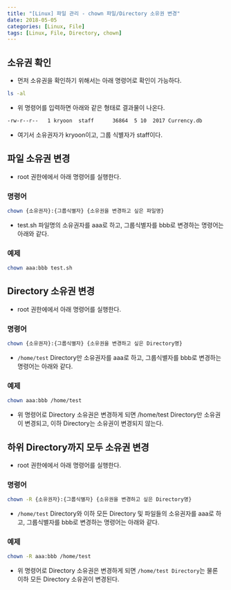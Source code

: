 ```yaml
---
title: "[Linux] 파일 관리 - chown 파일/Directory 소유권 변경"
date: 2018-05-05
categories: [Linux, File]
tags: [Linux, File, Directory, chown]
---
```


## 소유권 확인

- 먼저 소유권을 확인하기 위해서는 아래 명령어로 확인이 가능하다.

```bash
ls -al
```

- 위 명령어를 입력하면 아래와 같은 형태로 결과물이 나온다.

```bash
-rw-r--r--   1 kryoon  staff      36864  5 10  2017 Currency.db
```

- 여기서 소유권자가 kryoon이고, 그룹 식별자가 staff이다.

## 파일 소유권 변경

- root 권한에에서 아래 명령어를 실행한다.

### 명령어

```bash
chown {소유권자}:{그룹식별자} {소유권을 변경하고 싶은 파일명}
```

- test.sh 파일명의 소유권자를 aaa로 하고, 그룹식별자를 bbb로 변경하는 명령어는 아래와 같다.

### 예제

```bash
chown aaa:bbb test.sh
```

## Directory 소유권 변경

- root 권한에에서 아래 명령어를 실행한다.

### 명령어

```bash
chown {소유권자}:{그룹식별자} {소유권을 변경하고 싶은 Directory명}
```

- `/home/test` Directory만 소유권자를 aaa로 하고, 그룹식별자를 bbb로 변경하는 명령어는 아래와 같다.

### 예제

```bash
chown aaa:bbb /home/test
```

- 위 명령어로 Directory 소유권은 변경하게 되면 /home/test Directory만 소유권이 변경되고, 이하 Directory는 소유권이 변경되지 않는다.

## 하위 Directory까지 모두 소유권 변경

- root 권한에에서 아래 명령어를 실행한다.

### 명령어

```bash
chown -R {소유권자}:{그룹식별자} {소유권을 변경하고 싶은 Directory명}
```

- `/home/test` Directory와 이하 모든 Directory 및 파일들의 소유권자를 aaa로 하고, 그룹식별자를 bbb로 변경하는 명령어는 아래와 같다.

### 예제

```bash
chown -R aaa:bbb /home/test
```

- 위 명령어로 Directory 소유권은 변경하게 되면 `/home/test Directory`는 물론 이하 모든 Directory 소유권이 변경된다.